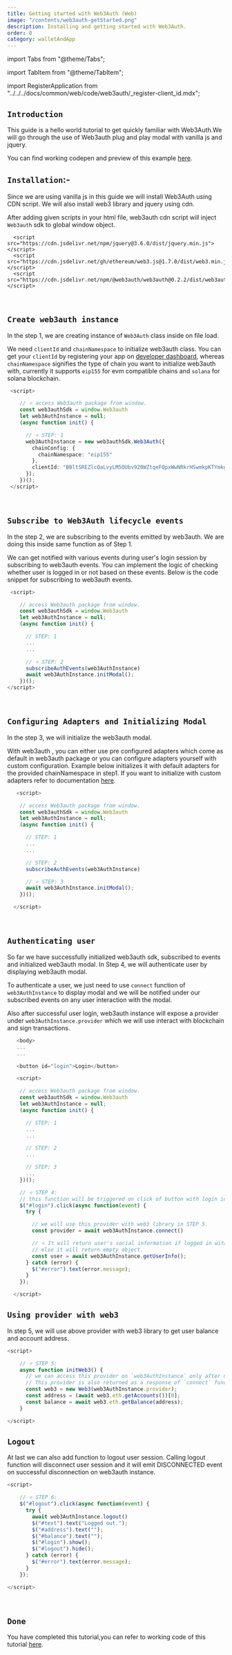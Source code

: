 ```yaml
---
title: Getting started with Web3Auth (Web)
image: "/contents/web3auth-getStarted.png"
description: Installing and getting started with Web3Auth.
order: 0
category: walletAndApp
---
```


import Tabs from "@theme/Tabs";

import TabItem from "@theme/TabItem";

import RegisterApplication from "../../../docs/common/web/code/web3auth/_register-client_id.mdx";


## `Introduction`

This guide is a hello world tutorial to get quickly familiar with Web3Auth.We will go through the use of Web3auth plug and play modal with vanilla js and jquery.


You can find working codepen and preview of this example [here](https://codepen.io/him_chawla/pen/qBVarMj?editors=1010).

<RegisterApplication/>

## `Installation`:-

Since we are using vanilla js in this guide we will install Web3Auth using CDN script. We will also install web3 library and jquery using cdn.

After adding given scripts in your html file,  web3auth cdn script will inject `Web3auth` sdk to global window object.

```shell
  <script src="https://cdn.jsdelivr.net/npm/jquery@3.6.0/dist/jquery.min.js"></script>
  <script src="https://cdn.jsdelivr.net/gh/ethereum/web3.js@1.7.0/dist/web3.min.js"></script>
  <script src="https://cdn.jsdelivr.net/npm/@web3auth/web3auth@0.2.2/dist/web3auth.umd.min.js"></script>
```
<br/>




## `Create web3auth instance`

In the step 1, we are creating instance of `Web3Auth` class inside on file load.

We need `clientId` and `chainNamespace` to initialize web3auth class. You can get your `clientId` by registering your app on [developer dashboard](https://developer.web3auth.io), whereas `chainNamespace` signifies the type of chain you want to initialize web3auth with, currently it supports `eip155` for evm compatible chains and `solana` for solana blockchain.



```ts
 <script>

    // ⭐️ access Web3auth package from window.
    const web3authSdk = window.Web3auth
    let web3AuthInstance = null;
    (async function init() {

      // ⭐️ STEP: 1
      web3AuthInstance = new web3authSdk.Web3Auth({
        chainConfig: {
          chainNamespace: "eip155"
        },
        clientId: "BBltSREZlcQaLvyLM5OUbv920WZtqeFQpxWwNRkrHSwmkpKTYmkgCgSirla6St5G1ioDKfL-hs48VodwiXzn73I" // get your clientId from https://developer.web3auth.io
      });
    })();
 </script>

```
<br/>


## `Subscribe to Web3Auth lifecycle events`
In the step 2, we are subscribing to the events emitted by web3auth. We are doing this inside same function as of Step 1.

We can get notified with various events during user's login session by subscribing to web3auth events. You can implement the logic of checking whether user is logged in or not based on these events. Below is the code snippet for subscribing to web3auth events.

```ts
 <script>

    // access Web3auth package from window.
    const web3authSdk = window.Web3auth
    let web3AuthInstance = null;
    (async function init() {

      // STEP: 1
      ...
      ...

      // ⭐️ STEP: 2
      subscribeAuthEvents(web3AuthInstance)
      await web3AuthInstance.initModal();
    })();
</script>


```
<br/>


## `Configuring Adapters and Initializing Modal`

In the step 3, we will initialize the web3auth modal.

With web3auth , you can either use pre configured adapters which come as default in web3auth package or you can configure adapters yourself with custom configuration. Example below initializes it with default adapters for the provided chainNamespace in step1. If you want to initialize with custom adapters refer to documentation [here](/api-reference/modal#configuring-adapters).


```ts
   <script>

    // access Web3auth package from window.
    const web3authSdk = window.Web3auth
    let web3AuthInstance = null;
    (async function init() {

      // STEP: 1
      ...
      ...

      // STEP: 2
      subscribeAuthEvents(web3AuthInstance)

      // ⭐️ STEP: 3
      await web3AuthInstance.initModal();
    })();

  </script>

```
<br/>


## `Authenticating user`

So far we have successfully initialized web3auth sdk, subscribed to events and initialized web3auth modal. In Step 4, we will
authenticate user by displaying web3auth modal.

To authenticate a user, we just need to use `connect` function of `web3AuthInstance` to display modal and we will be notified under our subscribed events on any user interaction with the modal.

Also after successful user login, web3auth instance will expose a provider under `web3AuthInstance.provider` which we will use interact with blockchain and sign transactions.


```ts
   <body>
   ...
   ...

   <button id="login">Login</button>

   <script>

    // access Web3auth package from window.
    const web3authSdk = window.Web3auth
    let web3AuthInstance = null;
    (async function init() {

      // STEP: 1
      ...
      ...

      // STEP: 2
      ...

      // STEP: 3
      ...
    })();

    // ⭐️ STEP 4:
    // this function will be triggered on click of button with login id.
    $("#login").click(async function(event) {
      try {

        // we will use this provider with web3 library in STEP 5.
        const provider = await web3AuthInstance.connect()

        // ⭐️ It will return user's social information if logged in with social login method
        // else it will return empty object.
        const user = await web3AuthInstance.getUserInfo();
      } catch (error) {
        $("#error").text(error.message);
      }
    });

  </script>

```




## `Using provider with web3`

In step 5, we will use above provider with web3 library to get user balance and account address.


```ts
<script>

    // ⭐️ STEP 5:
    async function initWeb3() {
      // we can access this provider on `web3AuthInstance` only after user is logged in.
      // This provider is also returned as a response of `connect` function in step 4. You can use either ways.
      const web3 = new Web3(web3AuthInstance.provider);
      const address = (await web3.eth.getAccounts())[0];
      const balance = await web3.eth.getBalance(address);
    }

</script>

```


## `Logout`

At last we can also add function to logout user session. Calling logout function will disconnect user session and it will emit DISCONNECTED event on successful disconnection on web3auth instance.

```ts
<script>

    // ⭐️ STEP 6:
    $("#logout").click(async function(event) {
      try {
        await web3AuthInstance.logout()
        $("#text").text("Logged out.");
        $("#address").text("");
        $("#balance").text("");
        $("#login").show();
        $("#logout").hide();
      } catch (error) {
        $("#error").text(error.message);
      }
    });

</script>

```



<br/>

## `Done`

You have completed this tutorial,you can refer to working code of this tutorial [here](https://github.com/Web3Auth/Web3Auth/tree/master/examples/getting-started).
